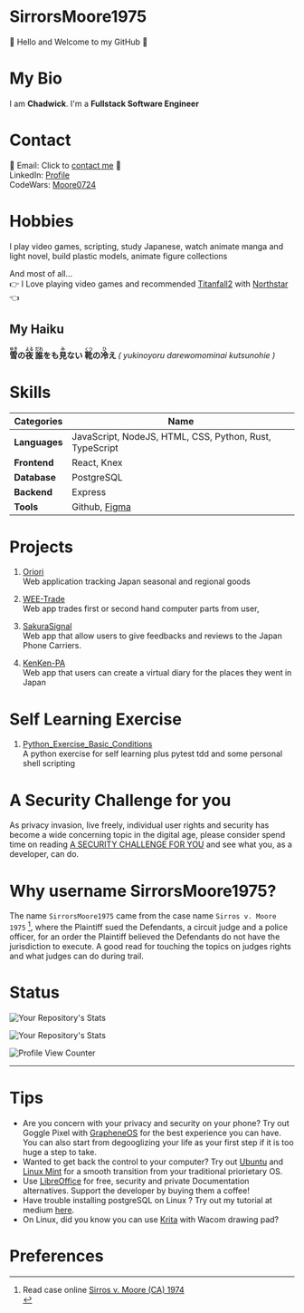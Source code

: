# SirrorsMoore1975
👋 Hello and Welcome to my GitHub 👋  <br>

# My Bio
I am __Chadwick__. I'm a __Fullstack Software Engineer__<br>  

# Contact
📧  Email: Click to <a href="mailto:chadwickau@hotmail.com?subject=Github%20Job" target="_blank">contact me</a>  📧  <br>
LinkedIn: <a href="https://www.linkedin.com/in/chadwick-a-75566599/" target="_blank"> Profile </a> <br>
CodeWars: <a href="https://www.codewars.com/users/Moore0724" target="_blank"> Moore0724 </a> <br>

# Hobbies
I play video games, scripting, study Japanese, watch animate manga and light novel, build plastic models, animate figure collections

And most of all...<br>
👉 I Love playing video games and recommended [Titanfall2](https://store.steampowered.com/app/1237970/Titanfall_2/) with [Northstar](https://github.com/R2Northstar/Northstar) 👈 <br>

## My Haiku
<b>
<ruby>雪<rt>ゆき</rt></ruby>の<ruby>夜<rt>よる</rt></ruby> <ruby>誰<rt>だれ</rt></ruby>をも<ruby>見<rt>み</rt></ruby>ない <ruby>靴<rt>くつ</rt></ruby>の<ruby>冷<rt>ひ</rt></ruby>え
</b>
<i> ( yukinoyoru darewomominai kutsunohie )</i>
<br>

# Skills
| __Categories__ | __Name__ |
| ---------- | ---- |
| __Languages__ | JavaScript, NodeJS, HTML, CSS, Python, Rust, TypeScript |  
| __Frontend__ | React, Knex |  
| __Database__ | PostgreSQL |
| __Backend__ | Express |
| __Tools__ | Github, [Figma](https://www.figma.com/)  |

# Projects
1. [Oriori](https://github.com/OriOri-CCP7/oriori)  
Web application tracking Japan seasonal and regional goods

2. [WEE-Trade](https://github.com/SirrorsMoore1975/WEE-Trade)<br>
Web app trades first or second hand computer parts from user, 

3. [SakuraSignal](https://github.com/Phone-Review-App/SakuraSignal)<br>
Web app that allow users to give feedbacks and reviews to the Japan Phone Carriers.

4. [KenKen-PA](https://github.com/Phone-Review-App/ccp7-legacy-week) <br>
Web app that users can create a virtual diary for the places they went in Japan

# Self Learning Exercise
1. [Python_Exercise_Basic_Conditions](https://github.com/SirrorsMoore1975/SM1975-python-exercise-basic-conditions)<br>
A python exercise for self learning plus pytest tdd and some personal shell scripting



# A Security Challenge for you
As privacy invasion, live freely, individual user rights and security has become a wide concerning topic in the digital age, please consider spend time on reading [A SECURITY CHALLENGE FOR YOU](Documents/SECURITYCHALLENGE/README.md) and see what you, as a developer, can do.


# Why username SirrorsMoore1975? 
The name `SirrorsMoore1975` came from the case name `Sirros v. Moore 1975` [^1], where the Plaintiff sued the Defendants, a circuit judge and a police officer, for an order the Plaintiff believed the Defendants do not have the jurisdiction to execute. A good read for touching the topics on judges rights and what judges can do during trail.
<br>
# Status

![Your Repository's Stats](https://github-readme-stats.vercel.app/api?username=sirrorsmoore1975&show_icons=true) 

![Your Repository's Stats](https://github-readme-stats.vercel.app/api/top-langs/?username=sirrorsmoore1975&theme=blue-green) 

![Profile View Counter](https://komarev.com/ghpvc/?username=sirrorsmoore1975)

<hr />

# Tips  

- Are you concern with your privacy and security on your phone? Try out Goggle Pixel with [GrapheneOS](https://grapheneos.org/#about) for the best experience you can have. You can also start from degooglizing your life as your first step if it is too huge a step to take.<br>
- Wanted to get back the control to your computer? Try out [Ubuntu](https://ubuntu.com/) and [Linux Mint](https://linuxmint.com/) for a smooth transition from your traditional priorietary OS. <br>
- Use [LibreOffice](https://www.libreoffice.org/discover/libreoffice/) for free, security and private Documentation alternatives. Support the developer by buying them a coffee!<br>
- Have trouble installing postgreSQL on Linux ? Try out my tutorial at medium [here](https://medium.com/@chadwickau/how-to-install-postgres-on-linux-5c7e507e0b94). <br>
- On Linux, did you know you can use [Krita](https://krita.org/) with Wacom drawing pad?  <br>

<p>

# Preferences  
[^1]: Read case online [Sirros v. Moore (CA) 1974](https://swarb.co.uk/sirros-v-moore-ca-1974/)<br>

</p>
